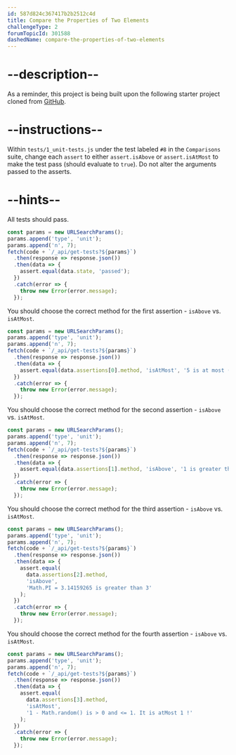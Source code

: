 ```yaml
---
id: 587d824c367417b2b2512c4d
title: Compare the Properties of Two Elements
challengeType: 2
forumTopicId: 301588
dashedName: compare-the-properties-of-two-elements
---
```


# --description--

As a reminder, this project is being built upon the following starter project cloned from <a href="https://github.com/freeCodeCamp/boilerplate-mochachai/" target="_blank" rel="noopener noreferrer nofollow">GitHub</a>.

# --instructions--

Within `tests/1_unit-tests.js` under the test labeled `#8` in the `Comparisons` suite, change each `assert` to either `assert.isAbove` or `assert.isAtMost` to make the test pass (should evaluate to `true`). Do not alter the arguments passed to the asserts.

# --hints--

All tests should pass.

```js
const params = new URLSearchParams();
params.append('type', 'unit');
params.append('n', 7);
fetch(code + `/_api/get-tests?${params}`)
  .then(response => response.json())
  .then(data => {
    assert.equal(data.state, 'passed');
  })
  .catch(error => {
    throw new Error(error.message);
  });
```

You should choose the correct method for the first assertion - `isAbove` vs. `isAtMost`.

```js
const params = new URLSearchParams();
params.append('type', 'unit');
params.append('n', 7);
fetch(code + `/_api/get-tests?${params}`)
  .then(response => response.json())
  .then(data => {
    assert.equal(data.assertions[0].method, 'isAtMost', '5 is at most (<=) 5');
  })
  .catch(error => {
    throw new Error(error.message);
  });
```

You should choose the correct method for the second assertion - `isAbove` vs. `isAtMost`.

```js
const params = new URLSearchParams();
params.append('type', 'unit');
params.append('n', 7);
fetch(code + `/_api/get-tests?${params}`)
  .then(response => response.json())
  .then(data => {
    assert.equal(data.assertions[1].method, 'isAbove', '1 is greater than 0');
  })
  .catch(error => {
    throw new Error(error.message);
  });
```

You should choose the correct method for the third assertion - `isAbove` vs. `isAtMost`.

```js
const params = new URLSearchParams();
params.append('type', 'unit');
params.append('n', 7);
fetch(code + `/_api/get-tests?${params}`)
  .then(response => response.json())
  .then(data => {
    assert.equal(
      data.assertions[2].method,
      'isAbove',
      'Math.PI = 3.14159265 is greater than 3'
    );
  })
  .catch(error => {
    throw new Error(error.message);
  });
```

You should choose the correct method for the fourth assertion - `isAbove` vs. `isAtMost`.

```js
const params = new URLSearchParams();
params.append('type', 'unit');
params.append('n', 7);
fetch(code + `/_api/get-tests?${params}`)
  .then(response => response.json())
  .then(data => {
    assert.equal(
      data.assertions[3].method,
      'isAtMost',
      '1 - Math.random() is > 0 and <= 1. It is atMost 1 !'
    );
  })
  .catch(error => {
    throw new Error(error.message);
  });
```
